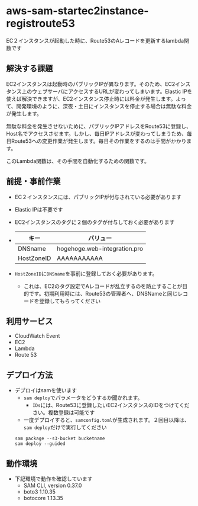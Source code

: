 # aws-sam-startec2instance-registroute53
EC２インスタンスが起動した時に、Route53のAレコードを更新するlambda関数です
## 解決する課題
EC2インスタンスは起動時のパブリックIPが異なります。そのため、EC2インスタンス上のウェブサーバにアクセスするURLが変わってしまいます。Elastic IPを使えば解決できますが、EC2インスタンス停止時には料金が発生します。よって、開発環境のように、深夜・土日にインスタンスを停止する場合は無駄な料金が発生します。

無駄な料金を発生させないために、パブリックIPアドレスをRoute53に登録し、Host名でアクセスさせます。しかし、毎日IPアドレスが変わってしまうため、毎日Route53への変更作業が発生します。毎日その作業をするのは手間がかかります。

このLambda関数は、その手間を自動化するための関数です。

## 前提・事前作業
- EC２インスタンスには、パブリックIPが付与されている必要があります
- Elastic IPは不要です
- EC2インスタンスのタグに２個のタグが付与しておく必要があります
- 
    |キー|バリュー|
    |--|--|
    |DNSname|hogehoge.web-integration.pro|
    |HostZoneID|AAAAAAAAAAA|
    
- `HostZoneID`に`DNSname`を事前に登録しておく必要があります。
  - これは、EC2のタグ設定でAレコードが乱立するのを防止することが目的です。初期利用時には、Route53の管理者へ、DNSNameと同じレコードを登録してもらってください
## 利用サービス
- CloudWatch Event
- EC2
- Lambda
- Route 53
## デプロイ方法
- デプロイはsamを使います
  - `sam deploy`でパラメータをどうするか聞かれます。
    - `IDs`には、Route53に登録したいEC2インスタンスのIDをつけてください。複数登録は可能です
  - 一度デプロイすると、`samconfig.toml`が生成されます。２回目以降は、`sam deploy`だけで実行してください
  ```
  sam package --s3-bucket bucketname
  sam deploy --guided
  ```

## 動作環境
- 下記環境で動作を確認しています
  - SAM CLI, version 0.37.0
  - boto3 1.10.35 
  - botocore 1.13.35 